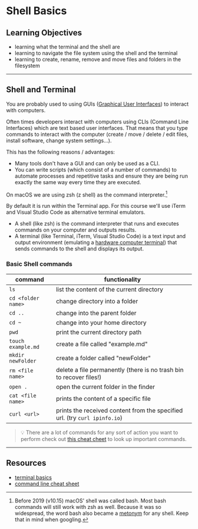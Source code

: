 # Shell Basics

## Learning Objectives

- learning what the terminal and the shell are
- learning to navigate the file system using the shell and the terminal
- learning to create, rename, remove and move files and folders in the filesystem

---

## Shell and Terminal

You are probably used to using GUIs
([Graphical User Interfaces](https://en.wikipedia.org/wiki/Graphical_user_interface)) to interact
with computers.

Often times developers interact with computers using CLIs (Command Line Interfaces) which are text
based user interfaces. That means that you type commands to interact with the computer (create /
move / delete / edit files, install software, change system settings...).

This has the following reasons / advantages:

- Many tools don't have a GUI and can only be used as a CLI.
- You can write scripts (which consist of a number of commands) to automate processes and repetitive
  tasks and ensure they are being run exactly the same way every time they are executed.

On macOS we are using zsh (z shell) as the command interpreter.[^1]

By default it is run within the Terminal app. For this course we'll use iTerm and Visual Studio Code
as alternative terminal emulators.

- A shell (like zsh) is the command interpreter that runs and executes commands on your computer and
  outputs results.
- A terminal (like Terminal, iTerm, Visual Studio Code) is a text input and output environment
  (emulating a [hardware computer terminal](https://en.wikipedia.org/wiki/Computer_terminal)) that
  sends commands to the shell and displays its output.

### Basic Shell commands

| command            | functionality                                                              |
| ------------------ | -------------------------------------------------------------------------- |
| `ls`               | list the content of the current directory                                  |
| `cd <folder name>` | change directory into a folder                                             |
| `cd ..`            | change into the parent folder                                              |
| `cd ~`             | change into your home directory                                            |
| `pwd`              | print the current directory path                                           |
| `touch example.md` | create a file called "example.md"                                          |
| `mkdir newFolder`  | create a folder called "newFolder"                                         |
| `rm <file name>`   | delete a file permanently (there is no trash bin to recover files!)        |
| `open .`           | open the current folder in the finder                                      |
| `cat <file name>`  | prints the content of a specific file                                      |
| `curl <url>`       | prints the received content from the specified url. (try `curl ipinfo.io`) |

> 💡 There are a lot of commands for any sort of action you want to perform check out
> [this cheat cheet](https://github.com/RehanSaeed/Bash-Cheat-Sheet) to look up important commands.

---

## Resources

- [terminal basics](https://mrkaluzny.com/blog/terminal-101-getting-started-with-terminal/)
- [command line cheat sheet](https://github.com/0nn0/terminal-mac-cheatsheet#english-version)

[^1]:
    Before 2019 (v10.15) macOS' shell was called bash. Most bash commands will still work with zsh
    as well. Because it was so widespread, the word bash also became a
    [metonym](https://en.wikipedia.org/wiki/Metonymy) for any shell. Keep that in mind when
    googling.

